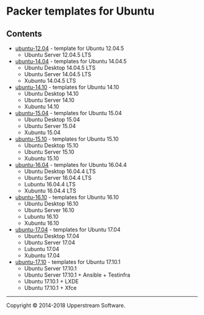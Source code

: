 # Packer templates for Ubuntu

## Contents

* [ubuntu-12.04](ubuntu-12.04/README.mdown) - template for Ubuntu 12.04.5
    * Ubuntu Server 12.04.5 LTS
* [ubuntu-14.04](ubuntu-14.04/README.mdown) - templates for Ubuntu 14.04.5
    * Ubuntu Desktop 14.04.5 LTS
    * Ubuntu Server 14.04.5 LTS
    * Xubuntu 14.04.5 LTS
* [ubuntu-14.10](ubuntu-14.10/README.mdown) - templates for Ubuntu 14.10
    * Ubuntu Desktop 14.10
    * Ubuntu Server 14.10
    * Xubuntu 14.10
* [ubuntu-15.04](ubuntu-15.04/README.mdown) - templates for Ubuntu 15.04
    * Ubuntu Desktop 15.04
    * Ubuntu Server 15.04
    * Xubuntu 15.04
* [ubuntu-15.10](ubuntu-15.10/README.mdown) - templates for Ubuntu 15.10
    * Ubuntu Desktop 15.10
    * Ubuntu Server 15.10
    * Xubuntu 15.10
* [ubuntu-16.04](ubuntu-16.04/README.mdown) - templates for Ubuntu 16.04.4
    * Ubuntu Desktop 16.04.4 LTS
    * Ubuntu Server 16.04.4 LTS
    * Lubuntu 16.04.4 LTS
    * Xubuntu 16.04.4 LTS
* [ubuntu-16.10](ubuntu-16.10/README.mdown) - templates for Ubuntu 16.10
    * Ubuntu Desktop 16.10
    * Ubuntu Server 16.10
    * Lubuntu 16.10
    * Xubuntu 16.10
* [ubuntu-17.04](ubuntu-17.04/README.mdown) - templates for Ubuntu 17.04
    * Ubuntu Desktop 17.04
    * Ubuntu Server 17.04
    * Lubuntu 17.04
    * Xubuntu 17.04
* [ubuntu-17.10](ubuntu-17.10/README.mdown) - templates for Ubuntu 17.10.1
    * Ubuntu Server 17.10.1
    * Ubuntu Server 17.10.1 + Ansible + Testinfra
    * Ubuntu 17.10.1 + LXDE
    * Ubuntu 17.10.1 + Xfce

- - -

Copyright &copy; 2014-2018 Upperstream Software.
